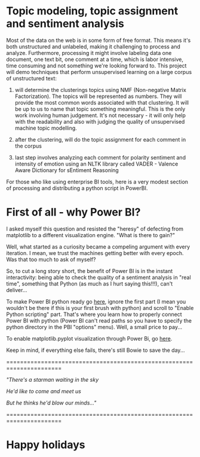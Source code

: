 # Topic modeling, topic assignment and sentiment analysis


Most of the data on the web is in some form of free format. This means it's both unstructured and unlabeled, making it challenging to process and analyze. Furthermore, processing it might involve labeling data one document, one text bit, one comment at a time, which is labor intensive, time consuming and not something we're looking forward to.
This project will demo techniques that perform unsupervised learning on a large corpus of unstructured text:

1.  will determine the clusterings topics using NMF (Non-negative Matrix Factorization). The topics will be represented as numbers. They will provide the most common words associated with that clustering. It will be up to us to name that topic something meaningful. This is the only work involving human judgement. It's not necessary - it will only help with the readability and also with judging the quality of unsupervised machine topic modelling.

2.  after the clustering, will do the topic assignment for each comment in the corpus

3.  last step involves analyzing each comment for polarity sentiment and intensity of emotion using an NLTK library called VADER - Valence Aware Dictionary for sEntiment Reasoning

For those who like using enterprise BI tools, here is a very modest section of processing and distributing a python script in PowerBI.

# First of all - why Power BI?

I asked myself this question and resisted the "heresy" of defecting from matplotlib to a different visualization engine. "What is there to gain?"

Well, what started as a curiosity became a compeling argument with every iteration. I mean, we trust the machines getting better with every epoch. Was that too much to ask of myself?

So, to cut a long story short, the benefit of Power BI is in the instant interactivity: being able to check the quality of a sentiment analysis in "real time", something that Python (as much as I hurt saying this!!!), can't deliver...

To make Power BI python ready go [here](https://docs.microsoft.com/en-us/power-bi/desktop-python-scripts), ignore the first part (I mean you wouldn't be there if this is your first brush with python) and scroll to "Enable Python scripting" part. That's where you learn how to properly connect Power BI with python (Power BI can't read paths so you have to specify the python directory in the PBI "options" menu). Well, a small price to pay...


To enable matplotlib.pyplot visualization through Power Bi, go [here](https://docs.microsoft.com/en-us/power-bi/desktop-python-visuals).

Keep in mind, if everything else fails, there's still Bowie to save the day... 

======================================================================


 *"There's a starman waiting in the sky*

 *He'd like to come and meet us*

*But he thinks he'd blow our minds..."*


======================================================================


# Happy holidays

